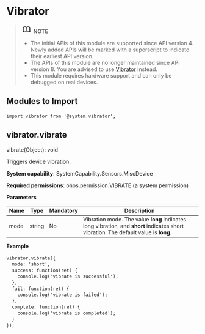 # Vibrator


> ![icon-note.gif](public_sys-resources/icon-note.gif) **NOTE**
> - The initial APIs of this module are supported since API version 4. Newly added APIs will be marked with a superscript to indicate their earliest API version.
> - The APIs of this module are no longer maintained since API version 8. You are advised to use [Vibrator](js-apis-vibrator.md) instead.
> - This module requires hardware support and can only be debugged on real devices.


## Modules to Import


```
import vibrator from '@system.vibrator';
```


## vibrator.vibrate

vibrate(Object): void

Triggers device vibration.

**System capability**: SystemCapability.Sensors.MiscDevice

**Required permissions**: ohos.permission.VIBRATE (a system permission)

**Parameters**

| Name| Type| Mandatory| Description| 
| -------- | -------- | -------- | -------- |
| mode | string | No| Vibration mode. The value **long** indicates long vibration, and **short** indicates short vibration. The default value is **long**.|

**Example**

```
vibrator.vibrate({
  mode: 'short',
  success: function(ret) {
    console.log('vibrate is successful');
  },
  fail: function(ret) {
    console.log('vibrate is failed');
  },
  complete: function(ret) {
    console.log('vibrate is completed');
  }
});
```
